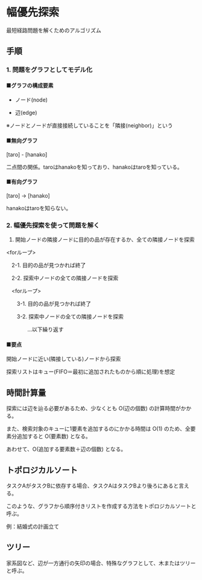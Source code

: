 # 幅優先探索

最短経路問題を解くためのアルゴリズム

## 手順

### 1. 問題をグラフとしてモデル化

#### ■グラフの構成要素

- ノード(node)

- 辺(edge)

※ノードとノードが直接接続していることを「隣接(neighbor)」という

#### ■無向グラフ

[taro] - [hanako]

二点間の関係。taroはhanakoを知っており、hanakoはtaroを知っている。

#### ■有向グラフ

[taro] -> [hanako]

hanakoはtaroを知らない。

### 2. 幅優先探索を使って問題を解く

1. 開始ノードの隣接ノードに目的の品が存在するか、全ての隣接ノードを探索

<forループ>

　2-1. 目的の品が見つかれば終了

　2-2. 探索中ノードの全ての隣接ノードを探索

　<forループ>

　　3-1. 目的の品が見つかれば終了

　　3-2. 探索中ノードの全ての隣接ノードを探索

　　　　…以下繰り返す

#### ■要点

開始ノードに近い(隣接している)ノードから探索

探索リストはキュー(FIFO＝最初に追加されたものから順に処理)を想定

## 時間計算量

探索には辺を辿る必要があるため、少なくとも O(辺の個数) の計算時間がかかる。

また、検索対象のキューに1要素を追加するのにかかる時間は O(1) のため、全要素分追加すると O(要素数) となる。

あわせて、O(追加する要素数＋辺の個数) となる。

## トポロジカルソート

タスクAがタスクBに依存する場合、タスクAはタスクBより後ろにあると言える。

このような、グラフから順序付きリストを作成する方法をトポロジカルソートと呼ぶ。

例：結婚式の計画立て

## ツリー

家系図など、辺が一方通行の矢印の場合、特殊なグラフとして、木またはツリーと呼ぶ。


